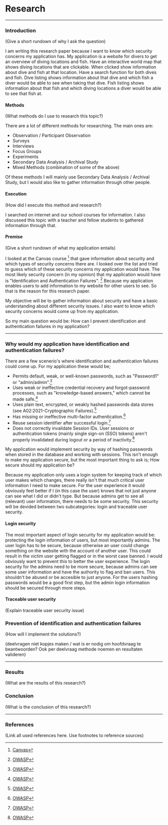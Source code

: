 # Research
------------------------------------------------------------------------------------------------------------------------------------------------------------------
### Introduction
(Give a short rundown of why I ask the question)

I am writing this research paper because I want to know which security concerns my application has.
My application is a website for divers to get an overview of diving locations and fish. Have an interactive world map that shows diving locations that are clickable. When clicked show information about dive and fish at that location. Have a search function for both dives and fish. Dive listing shows information about that dive and which fish a diver would be able to see when taking that dive. Fish listing shows information about that fish and which diving locations a diver would be able to see that fish at.

#### Methods
(What methods do I use to research this topic?)

There are a lot of different methods for researching. 
The main ones are: 
* Observation / Participant Observation
* Surveys
* Interviews
* Focus Groups
* Experiments
* Secondary Data Analysis / Archival Study
* Mixed Methods (combination of some of the above)

Of these methods I will mainly use Secondary Data Analysis / Archival Study, but I would also like to gather information through other people.

#### Execution
(How did I execute this method and research?)

I searched on internet and our school courses for information. 
I also discussed this topic with a teacher and fellow students to gathered information through that. 

#### Premise
(Give a short rundown of what my application entails)

I looked at the Canvas course [^1] that gave information about security and which types of security concerns there are. I looked over the list and tried to guess which of these security concerns my application would have. The most likely security concern (in my opinion) that my application would have is "Identification and Authentication Failures". [^2] Because my application enables users to add information to my website for other users to see.
So that is the reason for this research paper.

My objective will be to gather information about security and have a basic understanding about different security issues. I also want to know which security concerns would come up from my application. 

So my main question would be: How can I prevent identification and authentication failures in my application?

------------------------------------------------------------------------------------------------------------------------------------------------------------------
### Why would my application have identification and authentication failures?
There are a few scenerio's where identification and authentication failures could come up. 
For my application these would be;
* Permits default, weak, or well-known passwords, such as "Password1" or "admin/admin".[^2]
* Uses weak or ineffective credential recovery and forgot-password processes, such as "knowledge-based answers," which cannot be made safe.[^2]
* Uses plain text, encrypted, or weakly hashed passwords data stores (see A02:2021-Cryptographic Failures).[^2]
* Has missing or ineffective multi-factor authentication.[^2]
* Reuse session identifier after successful login.[^2]
* Does not correctly invalidate Session IDs. User sessions or authentication tokens (mainly single sign-on (SSO) tokens) aren't properly invalidated during logout or a period of inactivity.[^2]

My application would implement security by way of hashing passwords when stored in the database and working with sessions.
This isn't enough to make my application secure, but the most important thing to ask is; How secure should my application be?

Because my application only uses a login system for keeping track of which user makes which changes, there really isn't that much critical user information I need to make secure. For the user experience it would obviously feel better if I (in this case the user) knows that not just anyone can see what I did or didn't type. 
But because admins get to see all (relevant) user information, there needs to be some security. This security will be devided between two subcategories: login and traceable user security.

#### Login security
The most important aspect of login security for my application would be: protecting the login information of users, but most importantly admins. The user login has to be secure, because otherwise an user could change something on the website with the account of another user. This could result in the victim user getting flagged or in the worst case banned. I would obviously want to prevent this to better the user experience.
The login security for the admins need to be more secure, because admins can see some user information and have the authority to flag and ban users. This shouldn't be abused or be accesible to just anyone. For the users hashing passwords would be a good first step, but the admin login information should be secured through more steps. 

#### Traceable user security
(Explain traceable user security issue)


### Prevention of identification and authentication failures
(How will I implement the solutions?)

(deelvragen niet kopjes maken / wat is er nodig om hoofdvraag te beantwoorden? Ook per deelvraag methode noemen en resultaten valideren)

------------------------------------------------------------------------------------------------------------------------------------------------------------------
### Results
(What are the results of this research?)

### Conclusion
(What is the conclusion of this research?)

------------------------------------------------------------------------------------------------------------------------------------------------------------------
### References
(Link all used references here. Use footnotes to reference sources)

[^1]: [Canvas](https://fhict.instructure.com/courses/12992/pages/secure-web-development?module_item_id=911584)
[^2]: [OWASP](https://owasp.org/Top10/A07_2021-Identification_and_Authentication_Failures/)
